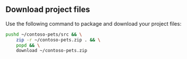 ## Download project files

Use the following command to package and download your project files:

```bash
pushd ~/contoso-pets/src && \
    zip -r ~/contoso-pets.zip . && \
    popd && \
    download ~/contoso-pets.zip
```
